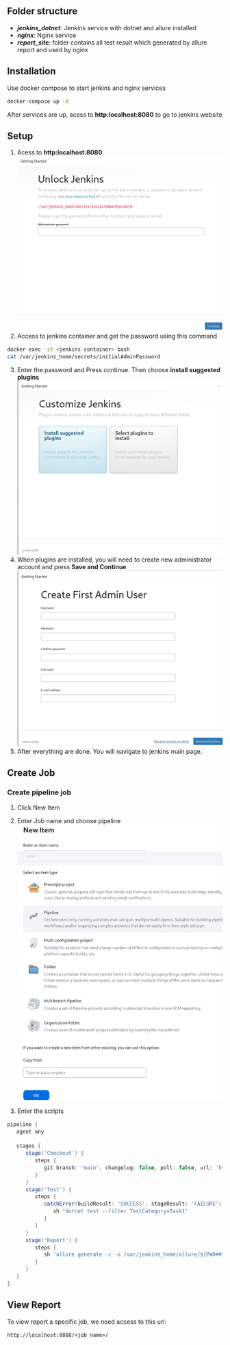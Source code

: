 Folder structure
------------

- ***jenkins_dotnet***: Jenkins service with dotnet and allure installed
- ***nginx***: Nginx service
- ***report_site***: folder contains all test result which generated by allure report and used by nginx

Installation
------------
Use docker compose to start jenkins and nginx services
```sh
docker-compose up -d
```
After services are up, acess to **http:localhost:8080** to go to jenkins website

Setup
----
1. Acess to **http:localhost:8080**
![alt text](images/image.png)
2. Access to jenkins container and get the password using this command
```sh
docker exec -it <jenkins container> bash
cat /var/jenkins_home/secrets/initialAdminPassword
```
3. Enter the password and Press continue. Then choose **install suggested plugins**
![alt text](images/image-1.png)
4. When plugins are installed, you will need to create new administrator account and press **Save and Continue**
![alt text](images/image-2.png)
5. After everything are done. You will navigate to jenkins main page.

Create Job
------------
### Create pipeline job
1. Click New Item
2. Enter Job name and choose pipeline 
![alt text](images/image-4.png)

3. Enter the scripts 
```groovy
pipeline {
   agent any

   stages {
      stage('Checkout') {
         steps {
            git branch: 'main', changelog: false, poll: false, url: 'https://github.com/KanadeSup/specflow-demo'
         }
      }
      stage('Test') {
         steps {
            catchError(buildResult: 'SUCCESS', stageResult: 'FAILURE') {
               sh "dotnet test --filter TestCategory=Task1"
            }
         }
      }
      stage('Report') {
         steps {
            sh 'allure generate -c -o /var/jenkins_home/allure/${PWD##*/}'
         }
      }
   }
}
```

View Report
------------
To view report a specific job, we need access to this url:
```
http://localhost:8888/<job name>/
```
